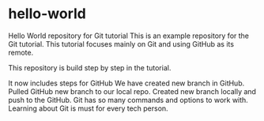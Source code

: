 # hello-world
Hello World repository for Git tutorial
This is an example repository for the Git tutorial.
This tutorial focuses mainly on Git and using GitHub as its remote.

This repository is build step by step in the tutorial.

It now includes steps for GitHub
We have created new branch in GitHub.
Pulled GitHub new branch to our local repo.
Created new branch locally and push to the GitHub.
Git has so many commands and options to work with.
Learning about Git is must for every tech person.
